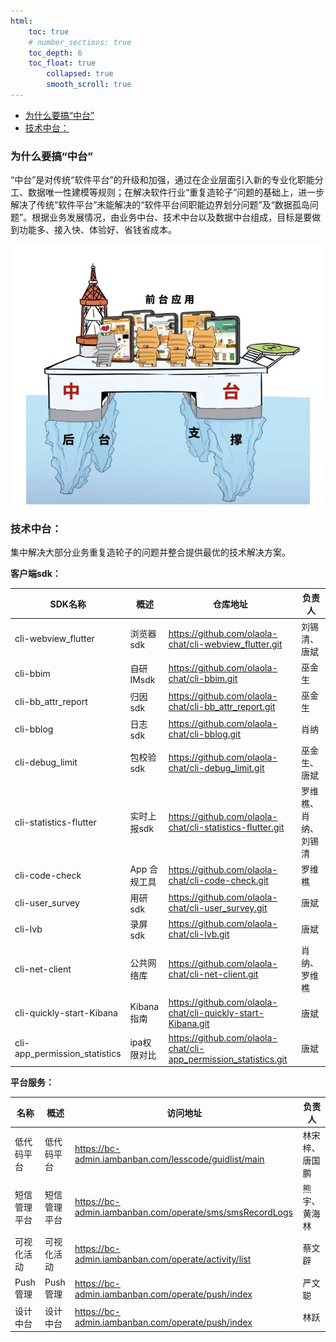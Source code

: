 ```yaml
---
html:
    toc: true
    # number_sections: true
    toc_depth: 6
    toc_float: true
        collapsed: true
        smooth_scroll: true
--- 
```


<!-- @import "[TOC]" {cmd="toc" depthFrom=1 depthTo=6 orderedList=false} -->

<!-- code_chunk_output -->

- [为什么要搞“中台”](#为什么要搞中台)
- [技术中台：](#技术中台)

<!-- /code_chunk_output -->
### 为什么要搞“中台”

“中台”是对传统“软件平台”的升级和加强，通过在企业层面引入新的专业化职能分工、数据唯一性建模等规则；在解决软件行业“重复造轮子”问题的基础上，进一步解决了传统“软件平台”未能解决的“软件平台间职能边界划分问题”及“数据孤岛问题”。根据业务发展情况，由业务中台、技术中台以及数据中台组成，目标是要做到功能多、接入快、体验好、省钱省成本。

![中台形象图](./中台形象图.webp)

### 技术中台：

集中解决大部分业务重复造轮子的问题并整合提供最优的技术解决方案。

**客户端sdk：**

| SDK名称                                             | 概述         | 仓库地址                                                  | 负责人               |
| --------------------------------------------------- | ------------ | --------------------------------------------------------- | -------------------- |
| cli-webview_flutter                                 | 浏览器sdk | https://github.com/olaola-chat/cli-webview_flutter.git    | 刘锡清、唐斌         |
| cli-bbim | 自研IMsdk    | https://github.com/olaola-chat/cli-bbim.git               | 巫金生               |
| cli-bb_attr_report                                  | 归因sdk      | https://github.com/olaola-chat/cli-bb_attr_report.git     | 巫金生               |
| cli-bblog                                           | 日志sdk      | https://github.com/olaola-chat/cli-bblog.git              | 肖纳                 |
| cli-debug_limit                                     | 包校验sdk    | https://github.com/olaola-chat/cli-debug_limit.git        | 巫金生、唐斌         |
| cli-statistics-flutter                              | 实时上报sdk  | https://github.com/olaola-chat/cli-statistics-flutter.git | 罗维樵、肖纳、刘锡清 |
| cli-code-check                                      | App 合规工具 | https://github.com/olaola-chat/cli-code-check.git         | 罗维樵               |
| cli-user_survey                                     | 用研sdk      | https://github.com/olaola-chat/cli-user_survey.git        | 唐斌                 |
| cli-lvb                                             | 录屏sdk      | https://github.com/olaola-chat/cli-lvb.git                | 唐斌                 |
| cli-net-client                                      | 公共网络库   | https://github.com/olaola-chat/cli-net-client.git         | 肖纳、罗维樵         |
| cli-quickly-start-Kibana                                      | Kibana指南   | https://github.com/olaola-chat/cli-quickly-start-Kibana.git         | 唐斌         |
| cli-app_permission_statistics                                      | ipa权限对比   | https://github.com/olaola-chat/cli-app_permission_statistics.git         | 唐斌         |

**平台服务：**

| 名称         | 概述         | 访问地址                                                 | 负责人         |
| ------------ | ------------ | -------------------------------------------------------- | -------------- |
| 低代码平台   | 低代码平台   | https://bc-admin.iambanban.com/lesscode/guidlist/main    | 林宋梓、唐国鹏 |
| 短信管理平台 | 短信管理平台 | https://bc-admin.iambanban.com/operate/sms/smsRecordLogs | 熊宇、黄海林   |
| 可视化活动   | 可视化活动   | https://bc-admin.iambanban.com/operate/activity/list     | 蔡文辟         |
| Push管理     | Push管理     | https://bc-admin.iambanban.com/operate/push/index        | 严文聪         |
| 设计中台     | 设计中台     | https://bc-admin.iambanban.com/operate/push/index        | 林跃           |
